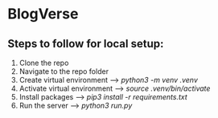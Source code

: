 # BlogVerse


## Steps to follow for local setup:
1. Clone the repo
2. Navigate to the repo folder
3. Create virtual environment --> _python3 -m venv .venv_
4. Activate virtual environment --> _source .venv/bin/activate_
5. Install packages --> _pip3 install -r requirements.txt_
6. Run the server --> _python3 run.py_
